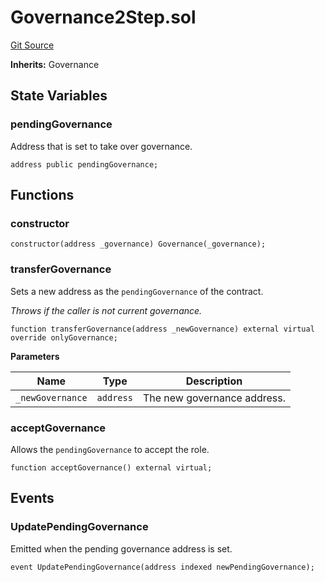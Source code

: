 # Governance2Step.sol

[Git Source](https://github.com/yearn/tokenized-strategy-periphery/blob/master/src/utils/Governance2Step.sol)

**Inherits:**
Governance

## State Variables

### pendingGovernance

Address that is set to take over governance.

```solidity
address public pendingGovernance;
```

## Functions

### constructor

```solidity
constructor(address _governance) Governance(_governance);
```

### transferGovernance

Sets a new address as the `pendingGovernance` of the contract.

*Throws if the caller is not current governance.*

```solidity
function transferGovernance(address _newGovernance) external virtual override onlyGovernance;
```

**Parameters**

|Name|Type|Description|
|----|----|-----------|
|`_newGovernance`|`address`|The new governance address.|

### acceptGovernance

Allows the `pendingGovernance` to accept the role.

```solidity
function acceptGovernance() external virtual;
```

## Events

### UpdatePendingGovernance

Emitted when the pending governance address is set.

```solidity
event UpdatePendingGovernance(address indexed newPendingGovernance);
```
